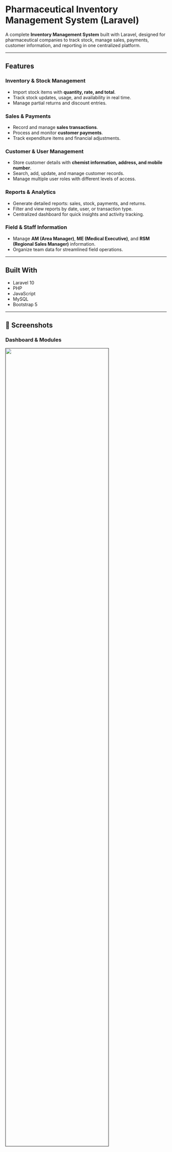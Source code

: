 #  Pharmaceutical Inventory Management System (Laravel)

A complete **Inventory Management System** built with Laravel, designed for pharmaceutical companies to track stock, manage sales, payments, customer information, and reporting in one centralized platform.

---

##  Features

###  Inventory & Stock Management

* Import stock items with **quantity, rate, and total**.
* Track stock updates, usage, and availability in real time.
* Manage partial returns and discount entries.

###  Sales & Payments

* Record and manage **sales transactions**.
* Process and monitor **customer payments**.
* Track expenditure items and financial adjustments.

###  Customer & User Management

* Store customer details with **chemist information, address, and mobile number**.
* Search, add, update, and manage customer records.
* Manage multiple user roles with different levels of access.

###  Reports & Analytics

* Generate detailed reports: sales, stock, payments, and returns.
* Filter and view reports by date, user, or transaction type.
* Centralized dashboard for quick insights and activity tracking.

###  Field & Staff Information

* Manage **AM (Area Manager)**, **ME (Medical Executive)**, and **RSM (Regional Sales Manager)** information.
* Organize team data for streamlined field operations.

---

##  Built With

* Laravel 10
* PHP
* JavaScript
* MySQL
* Bootstrap 5

---

## 📸 Screenshots

### Dashboard & Modules
<a  href="">
  <img  width="80%"  height="80%"  src="https://i.ibb.co/37JZRkC/Untitled-1.jpg"/>
</a>

### Customer Information

<a  href="">
  <img  width="80%"  height="80%"  src="https://ibb.co.com/5g8RGtsW"/>
</a>

### Stock

<a  href="">
  <img  width="80%"  height="80%"  src="https://ibb.co.com/ccsP3JTt"/>
</a>

### Sales

<a  href="">
  <img src="https://i.ibb.co.com/yn17pKD2/sales.png" alt="sales" border="0"  width="80%"  height="80%" />
</a>

### Payment

<a  href="">
  <img  width="80%"  height="80%"  src="https://ibb.co.com/M0tf0vc"/>
</a>


---

##  Usage

This system is ideal for **pharmaceutical distributors and companies** that need:

* Real-time inventory tracking
* Efficient sales and payment management
* Organized customer and field staff data
* Centralized reports for decision-making

---
